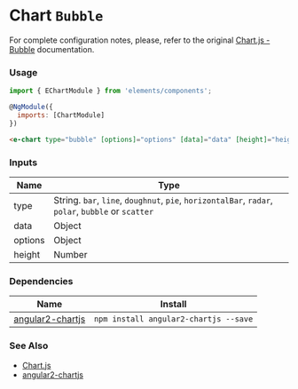 # Chart `Bubble`

For complete configuration notes, please, refer to the original [Chart.js - Bubble](http://www.chartjs.org/docs/latest/charts/bubble.html) documentation.

<!-- STORY -->

### Usage

```js
import { EChartModule } from 'elements/components';

@NgModule({
  imports: [ChartModule]
})
```
```html
<e-chart type="bubble" [options]="options" [data]="data" [height]="height"></e-chart>
```

### Inputs

| Name    | Type                                |
|---------|-------------------------------------|
| type    | String. `bar`, `line`, `doughnut`, `pie`, `horizontalBar`, `radar`, `polar`, `bubble` or `scatter` |
| data    | Object                                                                                             |
| options | Object                                                                                             |
| height  | Number                                                                                             |

### Dependencies

| Name        | Install    |
|-------------|---------|
| [angular2-chartjs](https://github.com/emn178/angular2-chartjs) | `npm install angular2-chartjs --save` |


### See Also
- [Chart.js](http://www.chartjs.org/)
- [angular2-chartjs](https://github.com/emn178/angular2-chartjs)
